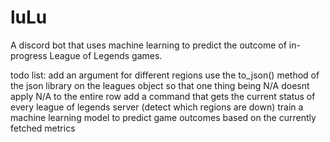 # luLu
 A discord bot that uses machine learning to predict the outcome of in-progress League of Legends games.

todo list:
add an argument for different regions
use the to_json() method of the json library on the leagues object so that one thing being N/A doesnt apply N/A to the entire row
add a command that gets the current status of every league of legends server (detect which regions are down)
train a machine learning model to predict game outcomes based on the currently fetched metrics
